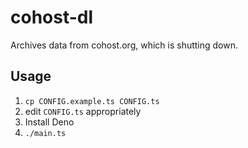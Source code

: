# cohost-dl
Archives data from cohost.org, which is shutting down.

## Usage
1. `cp CONFIG.example.ts CONFIG.ts`
2. edit `CONFIG.ts` appropriately
3. Install Deno
4. `./main.ts`

